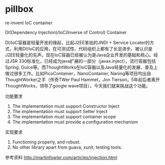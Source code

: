 pillbox
=======

re-invent IoC container

DI(Dependency Injection)/IoC(Inverse of Control) Container

DI/IoC容器是轻量开发的缘起，比起J2EE笨拙的JNDI + Service Locater的方式，利用DI/IoC的应用，在可测试性、代码组织上都有了长足进步。被认识是J2EE轻量化的先声。现在IoC容器已经被认为是Java企业开发的基础和核心。经过JSR 330标准化，已经成为java扩展的一部分（javax.inject）。流行容器包括Spring, Guice等。而ThoughtWorks在IoC容器以及Java轻量化的发展、普及上做过很多工作。比如PicoContainer，NanoContainer, Naning等项目均出自ThoughtWorker之手（传奇TWer Paul Hammet，Jon Tierson，5年前后者离开ThoughtWorks，领导了google wave项目）。今天我们就来挑战这个功能。

功能要求

1. The implementation must support Constructor Inject
2. The implementation must support Setter Inject
3. The implementation must support container scope
4. The implementation must provide a configuration mechanism

实现要求

1. Functioning properly, and robust.
2. No other library apart from guava, xunit, testing tools.

参考资料
http://martinfowler.com/articles/injection.html